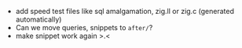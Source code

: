 - add speed test files like sql amalgamation, zig.ll or zig.c (generated automatically)
- Can we move queries, snippets to `after/`?
- make snippet work again >.<
